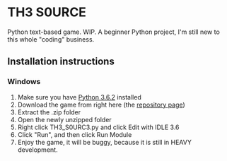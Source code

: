 # TH3 S0URCE
Python text-based game. WIP. A beginner Python project, I'm still new to this whole "coding" business.
## Installation instructions
### Windows
1. Make sure you have [Python 3.6.2](https://www.python.org/downloads/release/python-362/) installed
2. Download the game from right here (the [repository page](https://github.com/AL3XPI/TH3_S0URCE))
3. Extract the .zip folder
4. Open the newly unzipped folder
5. Right click TH3_S0URC3.py and click Edit with IDLE 3.6
6. Click "Run", and then click Run Module
7.  Enjoy the game, it will be buggy, because it is still in HEAVY development.
